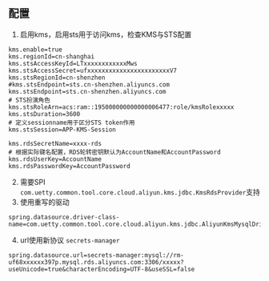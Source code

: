 

## 配置

1. 启用kms，启用sts用于访问kms，检查KMS与STS配置
```
kms.enable=true
kms.regionId=cn-shanghai
kms.stsAccessKeyId=LTxxxxxxxxxxxxMws
kms.stsAccessSecret=ufxxxxxxxxxxxxxxxxxxxxxxxV7
kms.stsRegionId=cn-shenzhen
#kms.stsEndpoint=sts.cn-shenzhen.aliyuncs.com
kms.stsEndpoint=sts.cn-shenzhen.aliyuncs.com
# STS扮演角色
kms.stsRoleArn=acs:ram::195000000000000006477:role/kmsRolexxxxx
kms.stsDuration=3600
# 定义sessionname用于区分STS token作用
kms.stsSession=APP-KMS-Session

kms.rdsSecretName=xxxx-rds
# 根据实际键名配置，RDS轮转密钥默认为AccountName和AccountPassword
kms.rdsUserKey=AccountName
kms.rdsPasswordKey=AccountPassword
```
2. 需要SPI `com.uetty.common.tool.core.cloud.aliyun.kms.jdbc.KmsRdsProvider`支持
3. 使用重写的驱动 
```
spring.datasource.driver-class-name=com.uetty.common.tool.core.cloud.aliyun.kms.jdbc.AliyunKmsMysqlDriver
```
4. url使用新协议 `secrets-manager` 
```
spring.datasource.url=secrets-manager:mysql://rm-uf68xxxxxx397p.mysql.rds.aliyuncs.com:3306/xxxxx?useUnicode=true&characterEncoding=UTF-8&useSSL=false
```

